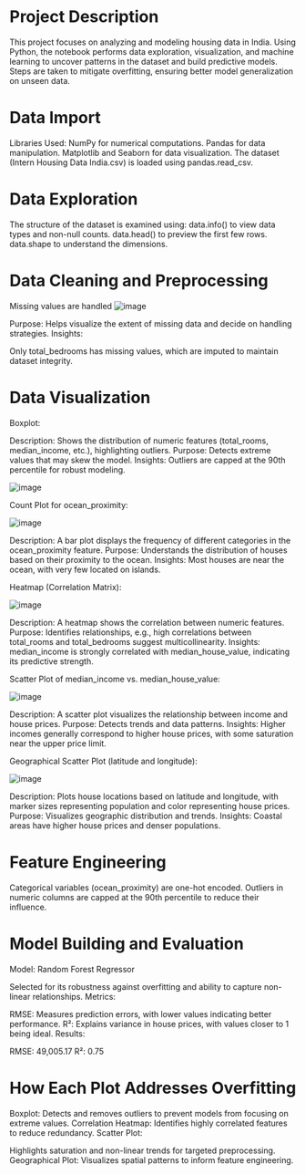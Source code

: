 

# Project Description
This project focuses on analyzing and modeling housing data in India. Using Python, the notebook performs data exploration, visualization, and machine learning to uncover patterns in the dataset and build predictive models. Steps are taken to mitigate overfitting, ensuring better model generalization on unseen data.

# Data Import
Libraries Used:
NumPy for numerical computations.
Pandas for data manipulation.
Matplotlib and Seaborn for data visualization.
The dataset (Intern Housing Data India.csv) is loaded using pandas.read_csv.

# Data Exploration
The structure of the dataset is examined using:
data.info() to view data types and non-null counts.
data.head() to preview the first few rows.
data.shape to understand the dimensions.

# Data Cleaning and Preprocessing
Missing values are handled 
![image](https://github.com/user-attachments/assets/fc225b35-9a40-482e-ab78-d34fb2c7ae08)

Purpose: Helps visualize the extent of missing data and decide on handling strategies.
Insights:

Only total_bedrooms has missing values, which are imputed to maintain dataset integrity.

# Data Visualization
Boxplot:

Description: Shows the distribution of numeric features (total_rooms, median_income, etc.), highlighting outliers.
Purpose: Detects extreme values that may skew the model.
Insights: Outliers are capped at the 90th percentile for robust modeling.

![image](https://github.com/user-attachments/assets/72b1044b-6f65-4750-8c30-181f645899d1)

Count Plot for ocean_proximity:

![image](https://github.com/user-attachments/assets/f19e817c-d3be-422d-925c-8557f76aacec)


Description: A bar plot displays the frequency of different categories in the ocean_proximity feature.
Purpose: Understands the distribution of houses based on their proximity to the ocean.
Insights: Most houses are near the ocean, with very few located on islands.

Heatmap (Correlation Matrix):

![image](https://github.com/user-attachments/assets/f8187c6b-b7e5-44ca-b644-f1a72c43190b)


Description: A heatmap shows the correlation between numeric features.
Purpose: Identifies relationships, e.g., high correlations between total_rooms and total_bedrooms suggest multicollinearity.
Insights: median_income is strongly correlated with median_house_value, indicating its predictive strength.


Scatter Plot of median_income vs. median_house_value:

![image](https://github.com/user-attachments/assets/6adbc7b2-6761-4d56-bb0d-e36935652580)


Description: A scatter plot visualizes the relationship between income and house prices.
Purpose: Detects trends and data patterns.
Insights: Higher incomes generally correspond to higher house prices, with some saturation near the upper price limit.


Geographical Scatter Plot (latitude and longitude):

![image](https://github.com/user-attachments/assets/c8c795bf-952b-47ab-863a-49de516f09cb)


Description: Plots house locations based on latitude and longitude, with marker sizes representing population and color representing house prices.
Purpose: Visualizes geographic distribution and trends.
Insights: Coastal areas have higher house prices and denser populations.

# Feature Engineering
Categorical variables (ocean_proximity) are one-hot encoded.
Outliers in numeric columns are capped at the 90th percentile to reduce their influence.


# Model Building and Evaluation
Model: Random Forest Regressor

Selected for its robustness against overfitting and ability to capture non-linear relationships.
Metrics:

RMSE: Measures prediction errors, with lower values indicating better performance.
R²: Explains variance in house prices, with values closer to 1 being ideal.
Results:

RMSE: 49,005.17
R²: 0.75

# How Each Plot Addresses Overfitting
Boxplot: Detects and removes outliers to prevent models from focusing on extreme values.
Correlation Heatmap: Identifies highly correlated features to reduce redundancy.
Scatter Plot:

Highlights saturation and non-linear trends for targeted preprocessing.
Geographical Plot: Visualizes spatial patterns to inform feature engineering.


